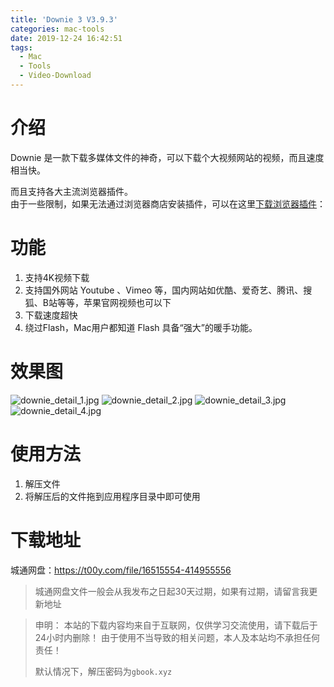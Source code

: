 ```yaml
---
title: 'Downie 3 V3.9.3'
categories: mac-tools
date: 2019-12-24 16:42:51
tags:
  - Mac
  - Tools
  - Video-Download
---
```


# 介绍
Downie 是一款下载多媒体文件的神奇，可以下载个大视频网站的视频，而且速度相当快。  

而且支持各大主流浏览器插件。  
由于一些限制，如果无法通过浏览器商店安装插件，可以在这里[下载浏览器插件](https://github.com/charlieMonroe/DownieExtensions)：

# 功能
1. 支持4K视频下载
2. 支持国外网站 Youtube 、Vimeo 等，国内网站如优酷、爱奇艺、腾讯、搜狐、B站等等，苹果官网视频也可以下
3. 下载速度超快
4. 绕过Flash，Mac用户都知道 Flash 具备“强大”的暖手功能。

# 效果图
![downie_detail_1.jpg](https://i.loli.net/2019/12/24/8FrQSO1LNnh6BAq.jpg)
![downie_detail_2.jpg](https://i.loli.net/2019/12/24/ozr5kbax7dB6jFs.jpg)
![downie_detail_3.jpg](https://i.loli.net/2019/12/24/cTUq7K4Bgpshnrv.jpg)
![downie_detail_4.jpg](https://i.loli.net/2019/12/24/qOXEwZy97LhMYfl.jpg)

# 使用方法
1. 解压文件
2. 将解压后的文件拖到应用程序目录中即可使用

# 下载地址
城通网盘：https://t00y.com/file/16515554-414955556
> 城通网盘文件一般会从我发布之日起30天过期，如果有过期，请留言我更新地址


> 申明：
> 本站的下载内容均来自于互联网，仅供学习交流使用，请下载后于24小时内删除！
> 由于使用不当导致的相关问题，本人及本站均不承担任何责任！
>
> 默认情况下，解压密码为`gbook.xyz`